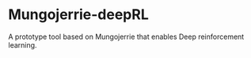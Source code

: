 # Mungojerrie-deepRL
A prototype tool based on Mungojerrie that enables Deep reinforcement learning.
